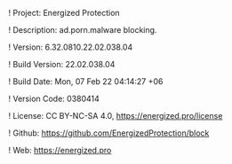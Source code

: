! Project: Energized Protection

! Description: ad.porn.malware blocking.

! Version: 6.32.0810.22.02.038.04

! Build Version: 22.02.038.04

! Build Date: Mon, 07 Feb 22 04:14:27 +06

! Version Code: 0380414

! License: CC BY-NC-SA 4.0, https://energized.pro/license

! Github: https://github.com/EnergizedProtection/block

! Web: https://energized.pro
